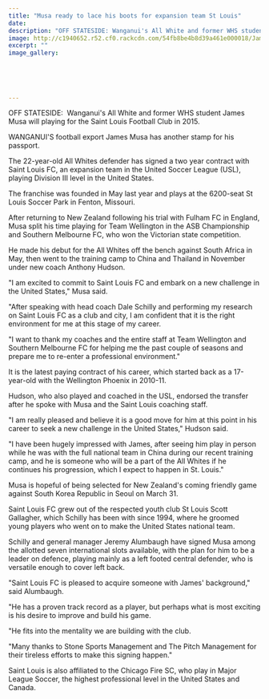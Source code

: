 ```yaml
---
title: "Musa ready to lace his boots for expansion team St Louis"
date: 
description: "OFF STATESIDE: Wanganui's All White and former WHS student James Musa will playing for the Saint Louis Football Club in 2015, from the Wanganui Chronicle article 3/3/15..."
image: http://c1940652.r52.cf0.rackcdn.com/54fb8be4b8d39a461e000018/James-Musa,-Saint-Louis-Football-Club.jpg
excerpt: ""
image_gallery:
    
    
    
    
    
---
```


<p>OFF STATESIDE: &nbsp;Wanganui's All White and former WHS student&nbsp;James Musa will playing for the Saint Louis Football Club in 2015.</p>
<p>WANGANUI'S football export James Musa has another stamp for his passport.</p>
<p>The 22-year-old All Whites defender has signed a two year contract with Saint Louis FC, an expansion team in the United Soccer League (USL), playing Division III level in the United States.</p>
<p>The franchise was founded in May last year and plays at the 6200-seat St Louis Soccer Park in Fenton, Missouri.</p>
<p>After returning to New Zealand following his trial with Fulham FC in England, Musa split his time playing for Team Wellington in the ASB Championship and Southern Melbourne FC, who won the Victorian state competition.</p>
<p>He made his debut for the All Whites off the bench against South Africa in May, then went to the training camp to China and Thailand in November under new coach Anthony Hudson.</p>
<p>"I am excited to commit to Saint Louis FC and embark on a new challenge in the United States," Musa said.</p>
<p>"After speaking with head coach Dale Schilly and performing my research on Saint Louis FC as a club and city, I am confident that it is the right environment for me at this stage of my career.</p>
<p>"I want to thank my coaches and the entire staff at Team Wellington and Southern Melbourne FC for helping me the past couple of seasons and prepare me to re-enter a professional environment."</p>
<p>It is the latest paying contract of his career, which started back as a 17-year-old with the Wellington Phoenix in 2010-11.</p>
<p>Hudson, who also played and coached in the USL, endorsed the transfer after he spoke with Musa and the Saint Louis coaching staff.</p>
<p>"I am really pleased and believe it is a good move for him at this point in his career to seek a new challenge in the United States," Hudson said.</p>
<p>"I have been hugely impressed with James, after seeing him play in person while he was with the full national team in China during our recent training camp, and he is someone who will be a part of the All Whites if he continues his progression, which I expect to happen in St. Louis."</p>
<p>Musa is hopeful of being selected for New Zealand's coming friendly game against South Korea Republic in Seoul on March 31.</p>
<p>Saint Louis FC grew out of the respected youth club St Louis Scott Gallagher, which Schilly has been with since 1994, where he groomed young players who went on to make the United States national team.</p>
<p>Schilly and general manager Jeremy Alumbaugh have signed Musa among the allotted seven international slots available, with the plan for him to be a leader on defence, playing mainly as a left footed central defender, who is versatile enough to cover left back.</p>
<p>"Saint Louis FC is pleased to acquire someone with James' background," said Alumbaugh.</p>
<p>"He has a proven track record as a player, but perhaps what is most exciting is his desire to improve and build his game.</p>
<p>"He fits into the mentality we are building with the club.</p>
<p>"Many thanks to Stone Sports Management and The Pitch Management for their tireless efforts to make this signing happen."</p>
<p>Saint Louis is also affiliated to the Chicago Fire SC, who play in Major League Soccer, the highest professional level in the United States and Canada.</p>

